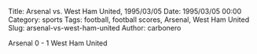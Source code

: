 Title: Arsenal vs. West Ham United, 1995/03/05
Date: 1995/03/05 00:00
Category: sports
Tags: football, football scores, Arsenal, West Ham United
Slug: arsenal-vs-west-ham-united
Author: carbonero


Arsenal 0 - 1 West Ham United

